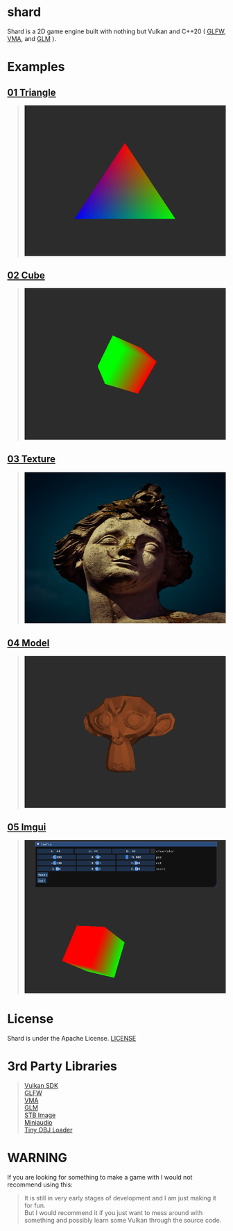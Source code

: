# shard
Shard is a 2D game engine built with nothing but Vulkan and C++20 (
    [GLFW](https://www.glfw.org/),
    [VMA](https://gpuopen.com/vulkan-memory-allocator/),
    and [GLM](https://github.com/g-truc/glm)
).<br>

# Examples
## [01 Triangle](examples/01-triangle)
> ![Alt text](examples/01-triangle/output.png "Triangle")
## [02 Cube](examples/02-cube)
> ![Alt text](examples/02-cube/output.png "Cube")
## [03 Texture](examples/03-texture)
> ![Alt text](examples/03-texture/output.png "Texture")
## [04 Model](examples/04-model)
> ![Alt text](examples/04-model/output.png "Monkey")
## [05 Imgui](examples/05-imgui)
> ![Alt text](examples/05-imgui/output.png "Imgui")

# License
Shard is under the Apache License. [LICENSE](LICENSE)

# 3rd Party Libraries
> [Vulkan SDK](https://vulkan.lunarg.com/)<br>
> [GLFW](https://www.glfw.org/)<br>
> [VMA](https://gpuopen.com/vulkan-memory-allocator/)<br>
> [GLM](https://github.com/g-truc/glm)<br>
> [STB Image](https://github.com/nothings/stb/blob/master/stb_image.h)<br>
> [Miniaudio](https://github.com/mackron/miniaudio)<br>
> [Tiny OBJ Loader](https://github.com/tinyobjloader/tinyobjloader)

# WARNING
If you are looking for something to make a game with I would not recommend using this:<br>
> It is still in very early stages of development and I am just making it for fun.<br>
But I would recommend it if you just want to mess around with something and possibly learn some
Vulkan through the source code.